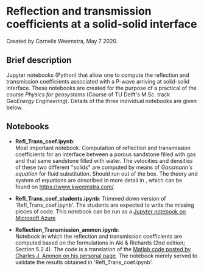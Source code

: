 # Reflection and transmission coefficients at a solid-solid interface
Created by Cornelis Weemstra, May 7 2020. 

## Brief description

Jupyter notebooks (Python) that allow one to compute the reflection and transmission coefficients associated with a P-wave arriving at solid-solid interface. These notebooks are created for the purpose of a practical of the course _Physics for geosystems_ (Course of TU Delft's M.Sc. track _GeoEnergy Engineering_). Details of the three individual notebooks are given below. 

## Notebooks

* **Refl_Trans_coef.ipynb**:   
Most important notebook. Computation of reflection and transmission coefficients for an interface between a porous sandstone filled with gas and that same sandstone filled with water. The velocities and densities of these two different "solids" are computed by means of _Gassmann's equation_ for fluid substitution. Should run out of the box. The theory and system of equations are described in more detail in , which can be found on https://www.kweemstra.com/.

* **Refl_Trans_coef_students.ipynb**:
Trimmed down version of 'Refl_Trans_coef.ipynb'. The students are expected to write the missing pieces of code. This notebook can be run as a [Jupyter notebook on Microsoft Azure](https://notebooks.azure.com/kweemstra/projects "Notebook on Azure")

* **Reflection_Transmission_ammon.ipynb**:   
Notebook in which the reflection and transmission coefficients are computed based on the formulations in Aki & Richards (2nd edition; Section 5.2.4). The code is a translation of the [Matlab code posted by Charles J. Ammon on his personal page](https://sites.psu.edu/charlesammon/2017/01/19/seismic-reflectiontransmission-coefficients-with-matlab/ "Link to Charles J. Ammons's post"). The notebook merely served to validate the results obtained in 'Refl_Trans_coef.ipynb'.   
